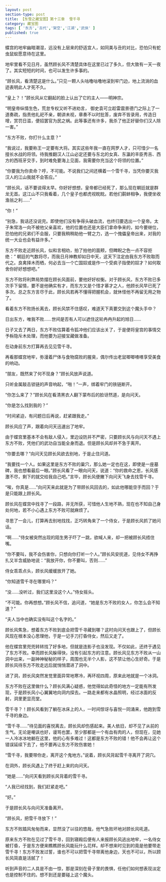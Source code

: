 ```yaml
---
layout: post
section-type: post
title: 【东雪之藏宝图】第十三章  雪千寻
category: 藏宝图
tags: [ '东方','古代','架空','江湖','武侠' ]
published: true
---
```

蝶宫的地牢幽暗潮湿，远没有上层来的舒适宜人，如同美与丑的对比，恐怕只有蛇虫鼠蚁愿意待在这里。

地牢里看不见日月，虽然顾长风不清楚具体在这里已过了多久，但大致有一天一夜了。其实短短的时间，也可以发生许多事的。

“顾长风，看清楚这是什么。”只见一颗人头咕噜咕噜地滚到牢门边，地上流淌的血迹表明此人才死不久。

“皇上？！”顾长风从它翻起的脸上认出了它的主人——明神宗。

“明皇帝纵情生色，荒怠专权又听不进劝言， 御史袁可立趁雷震景德门之际上了一道奏疏，指责他礼祀不亲，朝讲未视，章奏不以时批答，废弃不皆录用，传造日增，赏罚日滥，便招罢官为民之祸。此等事还有许多，我杀了他正好替你们汉人除一害。”

“东方不败，你打什么主意？”

“我说过，我要称王一定要有大将。其实这些年我一直在网罗人才，只可惜少一名擅长水战的将领。待我推翻汉人江山必定还要与东北的女真、东瀛的丰臣秀吉、西方的西班牙交手，到时难免要海上见面，我需要你充当这个将领的位置。”

“你要我为你卖命？哼，不可能。不说我们之间还横着一个雪千寻，当凭你要灭我汉人的江山我就不会答应。”

“顾长风，话不要说得太早。你好好想想，皇帝都已经死了，那么现在朝廷就是群龙无首。这江山不只我看着，几个皇子也都虎视眈眈。若他们鹬蚌相争，我便坐收渔翁之利……”

“你！”

“别急，我话还没说完。即使他们没有争得头破血流，也终归要选出一个皇帝。太子朱常洛一向不被他父亲喜欢，他的位置也还是大臣们拿命争来的，如今要继位，恐怕他的兄弟们不会服，只要我稍稍助他一臂之力，选一个傀儡皇帝出来，对我的统一大业也会有益许多。”

东方不败走近顾长风，似和言相劝，拍了拍他的面颊，但睥睨之色一点不容拒绝：“ 朝廷的气数将尽，而我日月神教却如日中天，这天下注定由我东方不败取而代之。良禽择木而栖，何必去当一个亡国奴或是作一个受疯子指使的奴才？如何取舍你好好想想吧。”

东方不败将利弊局势摆在顾长风面前，要他好好权衡。对于顾长风，东方不败已多次手下留情，要不是他确实有才，而东方又是个惜才慕才之人，他顾长风早已死了多次。总之东方言尽于此，顾长风若再不懂得把握机会，就休怪他不再留无用之物了。

看着东方不败扬长离去，顾长风禁不住感叹，难道天下真要交到这个魔头手中？

日出东方，唯我不败……世间是否有人可以遮住这轮冉冉升起的旭日……

日子又去了两日，东方不败估算着令狐冲他们应该出关了，于是便将皇宫的事情交予柝隐斥木处理，而他要为迎接宝藏做准备。

在动身前东方打算再去见见雪千寻。

再看那蝶宫地牢，弥漫着尸体与食物腐败的腥臭，偶尔传出老鼠唧唧喳喳享受美食的响动。

“朋友，既然来了何不现身？”顾长风放声说道。

只听金属敲击锁链的声音响起，“啪！”一声，绑着牢门的铁链断开。

“你怎么来了？”顾长风在看清黑衣人翻下蒙布后的脸讶然道，是向问天。

“你是怎么找到我的？”

“时间紧迫，有问题日后再说，赶紧跟我走。”

顾长风应了声，跟着向问天迅速出了地牢。

由于蝶宫里基本不会有敌人侵入，里边设防并不严密，只要顾长风与向问天不遇上东方不败，凭他们的武功自当能全身而退。但是顾长风却并不急于离开。

“你要去哪？”向问天见顾长风欲去别地，于是止住问道。

“我要找一个人。如果这里是东方不败的巢穴，那么她一定也在这，即使是一座墓碑，我也想看最后一眼。”顾长风看了一眼向问天，说道：“你的救命之恩，长风感激不尽，剩下的就交给我自己吧。”言毕，顾长风便撇下向问天飞身去找雪千寻。

“唉，你真是……”向问天来此就是为了带顾长风回去的，如此他哪能空手而回？于是只能跟上顾长风。

顾长风在蝶宫中找寻了一段路，并无所获，可惜他人生地不熟，现在也不知自己身处何地，若不小心遇上东方不败可就麻烦了。

寻思了一会儿，打算再去别地找找，正巧转角来了一个侍女，于是顾长风抓了她问话。

“啊……”侍女被突然出现的陌生男子吓了一跳，欲喊人来，却一把被顾长风捂住嘴。

“你不要叫，我不会伤害你，只想向你打听一个人。”顾长风安抚道，见侍女不再挣扎又半含威胁地说：“我放开你，你不要叫，否则……”

侍女乖乖点头，顾长风缓缓放开了她。

“你知道雪千寻在哪里吗？”

“没……没听过，我们这里没这个人。”侍女摇头。

“不可能。你再想想。”顾长风不信，追问道，“她是东方不败的女人，你怎么会不知道？”

“夫人当中也确实没有叫这个名字的。”

顾长风焦急，想着东方不败到底会把雪千寻藏到哪？这时向问天也跟上了，但顾长风现在根本没心思理他，于是一记手刀打昏侍女，然后又走了。

他在蝶宫里兜兜转转找了好多地，但就是连影子也没发现。不仅如此，还终于遇见了东方不败。幸而顾长风躲得快，没有引起东方的注意。顾长风见东方不败从一山洞中出来，一副神神秘秘的样子，周围也无半个人影，这不禁让他心生好奇。于是顾长风待东方不败走远后就悄悄潜进了洞中。

进了洞，顾长风突然发觉里面异常地寒冷，再环视四周，原来此地就是一个冰洞。

东方不败在这里做什么？顾长风满心疑惑，他觉得如此奇怪的地方一定能有所发现，于是顾长风小心翼翼地向洞内探去。一路走来都有水晶照明，经过冰面的反射，洞里更显亮堂。

雪千寻？！顾长风看到了躺在冰床上的人，一时间惊讶与喜悦一同涌来，他跑到雪千寻的身边。

“雪千寻……”待见面的喜悦离去，顾长风却伤感起来。美人依旧，却不见了从前的生气。无论是嘲讽也好，谩骂也罢，至少那都是一个有血有肉的人，但现在，见她一人冷冰冰地躺在这里，他的心有多难过！这都是东方不败的错！他不会再让这个错误延续下去了，他不要再让东方不败伤害她！

“雪千寻，我要带你走，离开这个鬼地方。”说着，顾长风背起雪千寻离开了洞穴。

在洞外，顾长风遇上了终于赶上来的向问天。

“她是……”向问天看到顾长风背着的雪千寻。

“人我已经找到，我们赶紧走吧。”

“好。”

于是顾长风与向问天准备离开。

“顾长风，把雪千寻放下！”

东方不败踏风匆匆而来，显然没了以往的悠哉，他气急败坏地对顾长风吼道。

原来东方不败在见过了雪千寻，回到寝殿后便有人来报顾长风逃出地牢，一名侍女被打昏，于是东方便来瞧瞧顾长风能玩什么花样。却不想来时见到的竟是他要带走雪千寻！东方不败发过誓，谁也不可以把雪千寻带离他身边，天也不可以，所以顾长风简直是活腻了！

听到声音的二人具是不由一惊，那是深刻在骨子里的畏惧，任他们如何想表现淡定也是控制不住的。想不到还是要碰上这个魔头。
